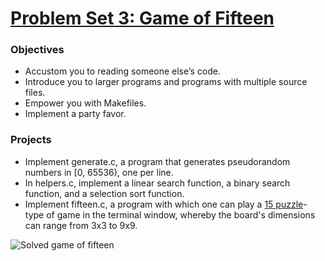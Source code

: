 # [Problem Set 3: Game of Fifteen](http://cdn.cs50.net/2016/x/psets/3/pset3/pset3.html)

### Objectives
- Accustom you to reading someone else’s code.
- Introduce you to larger programs and programs with multiple source files.
- Empower you with Makefiles.
- Implement a party favor.

### Projects
- Implement generate.c, a program that generates pseudorandom numbers in [0, 65536), one per line.
- In helpers.c, implement a linear search function, a binary search function, and a selection sort function.
- Implement fifteen.c, a program with which one can play a [15 puzzle](https://en.wikipedia.org/wiki/15_puzzle)-type of game in the terminal window, whereby the board's dimensions can range from 3x3 to 9x9.

![Solved game of fifteen](https://upload.wikimedia.org/wikipedia/commons/9/91/15-puzzle.svg)
